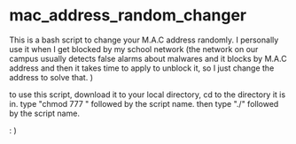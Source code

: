 # mac_address_random_changer
This is a bash script to change your M.A.C address randomly. 
I personally use it when I get blocked by my school network
(the network on our campus usually detects false alarms about malwares and it blocks by M.A.C address and then it takes time to apply to unblock it, so I just change the address to solve that. )

to use this script, download it to your local directory, cd to the directory it is in.
type "chmod 777 " followed by the script name.
then type "./" followed by the script name.

: )
